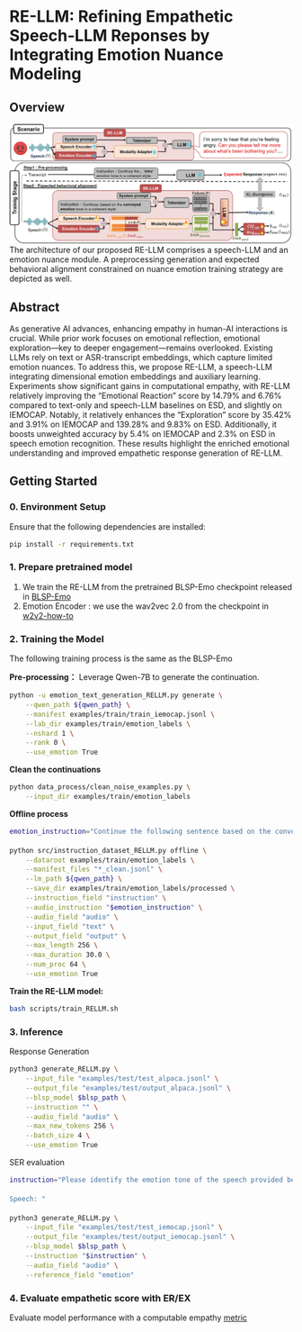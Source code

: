 # RE-LLM: Refining Empathetic Speech-LLM Reponses by Integrating Emotion Nuance Modeling

## Overview

![framework](Framework.jpg)
The architecture of our proposed RE-LLM comprises a speech-LLM and an emotion nuance module. A preprocessing generation and expected behavioral alignment constrained on nuance emotion training strategy are depicted as well.

## Abstract
As generative AI advances, enhancing empathy in human-AI interactions is crucial. While prior work focuses on emotional reflection, emotional exploration—key to deeper engagement—remains overlooked. Existing LLMs rely on text or ASR-transcript embeddings, which capture limited emotion nuances. To address this, we propose RE-LLM, a speech-LLM integrating dimensional emotion embeddings and auxiliary learning. Experiments show significant gains in computational empathy, with RE-LLM relatively improving the “Emotional Reaction” score by 14.79% and 6.76% compared to text-only and speech-LLM baselines on ESD, and slightly on IEMOCAP. Notably, it relatively enhances the “Exploration” score by 35.42% and 3.91% on IEMOCAP and 139.28% and 9.83% on ESD. Additionally, it boosts unweighted accuracy by 5.4% on IEMOCAP and 2.3% on ESD in speech emotion recognition. These results highlight the enriched emotional understanding and improved empathetic response generation of RE-LLM.

## Getting Started
### 0. Environment Setup
Ensure that the following dependencies are installed:
```bash
pip install -r requirements.txt
```
### 1. Prepare pretrained model
1. We train the RE-LLM from the pretrained BLSP-Emo checkpoint released in [BLSP-Emo](https://github.com/cwang621/blsp-emo.git)
2. Emotion Encoder : we use the wav2vec 2.0 from the checkpoint in [w2v2-how-to](https://github.com/audeering/w2v2-how-to.git)

### 2. Training the Model
The following training process is the same as the BLSP-Emo

**Pre-processing：**
Leverage Qwen-7B to generate the continuation.
```bash
python -u emotion_text_generation_RELLM.py generate \
    --qwen_path ${qwen_path} \
    --manifest examples/train/train_iemocap.jsonl \
    --lab_dir examples/train/emotion_labels \
    --nshard 1 \
    --rank 0 \
    --use_emotion True
```
**Clean the continuations**
```bash
python data_process/clean_noise_examples.py \
    --input_dir examples/train/emotion_labels
```
**Offline process**
```bash
emotion_instruction="Continue the following sentence based on the conveyed emotion tone in a coherent style: "

python src/instruction_dataset_RELLM.py offline \
    --dataroot examples/train/emotion_labels \
    --manifest_files "*_clean.jsonl" \
    --lm_path ${qwen_path} \
    --save_dir examples/train/emotion_labels/processed \
    --instruction_field "instruction" \
    --audio_instruction "$emotion_instruction" \
    --audio_field "audio" \
    --input_field "text" \
    --output_field "output" \
    --max_length 256 \
    --max_duration 30.0 \
    --num_proc 64 \
    --use_emotion True
```

**Train the RE-LLM model:**

```bash
bash scripts/train_RELLM.sh
```

### 3. Inference

Response Generation

```bash
python3 generate_RELLM.py \
    --input_file "examples/test/test_alpaca.jsonl" \
    --output_file "examples/test/output_alpaca.jsonl" \
    --blsp_model $blsp_path \
    --instruction "" \
    --audio_field "audio" \
    --max_new_tokens 256 \
    --batch_size 4 \
    --use_emotion True
```

SER evaluation
```bash
instruction="Please identify the emotion tone of the speech provided below. Select from the following options: neutral, sad, angry, happy, or surprise.

Speech: "

python3 generate_RELLM.py \
    --input_file "examples/test/test_iemocap.jsonl" \
    --output_file "examples/test/output_iemocap.jsonl" \
    --blsp_model $blsp_path \
    --instruction "$instruction" \
    --audio_field "audio" \
    --reference_field "emotion"
```

### 4. Evaluate empathetic score with ER/EX

Evaluate model performance with a computable empathy [metric](https://github.com/behavioral-data/Empathy-Mental-Health.git)
